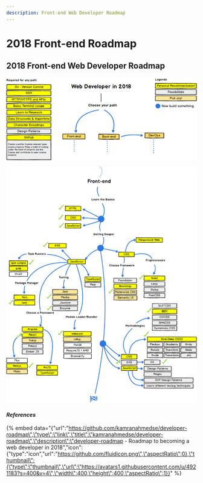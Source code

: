 ```yaml
---
description: Front-end Web Developer Roadmap
---
```


# 2018 Front-end Roadmap

## 2018 Front-end Web Developer Roadmap

![](.gitbook/assets/web-developer-common-2018.png)

![](.gitbook/assets/web-developer-2018-checked%20%282%29.png)

#### _References_

{% embed data="{\"url\":\"https://github.com/kamranahmedse/developer-roadmap\",\"type\":\"link\",\"title\":\"kamranahmedse/developer-roadmap\",\"description\":\"developer-roadmap - Roadmap to becoming a web developer in 2018\",\"icon\":{\"type\":\"icon\",\"url\":\"https://github.com/fluidicon.png\",\"aspectRatio\":0},\"thumbnail\":{\"type\":\"thumbnail\",\"url\":\"https://avatars1.githubusercontent.com/u/4921183?s=400&v=4\",\"width\":400,\"height\":400,\"aspectRatio\":1}}" %}

